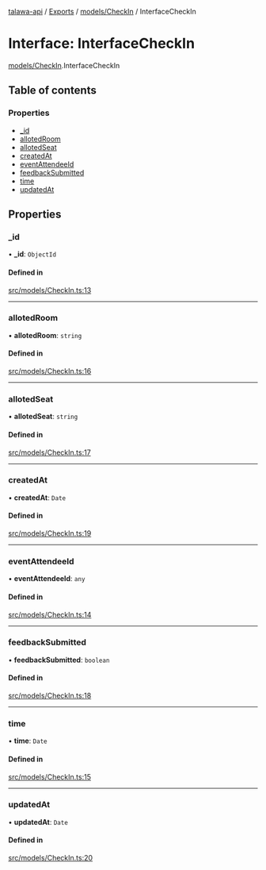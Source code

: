 [talawa-api](../README.md) / [Exports](../modules.md) / [models/CheckIn](../modules/models_CheckIn.md) / InterfaceCheckIn

# Interface: InterfaceCheckIn

[models/CheckIn](../modules/models_CheckIn.md).InterfaceCheckIn

## Table of contents

### Properties

- [\_id](models_CheckIn.InterfaceCheckIn.md#_id)
- [allotedRoom](models_CheckIn.InterfaceCheckIn.md#allotedroom)
- [allotedSeat](models_CheckIn.InterfaceCheckIn.md#allotedseat)
- [createdAt](models_CheckIn.InterfaceCheckIn.md#createdat)
- [eventAttendeeId](models_CheckIn.InterfaceCheckIn.md#eventattendeeid)
- [feedbackSubmitted](models_CheckIn.InterfaceCheckIn.md#feedbacksubmitted)
- [time](models_CheckIn.InterfaceCheckIn.md#time)
- [updatedAt](models_CheckIn.InterfaceCheckIn.md#updatedat)

## Properties

### \_id

• **\_id**: `ObjectId`

#### Defined in

[src/models/CheckIn.ts:13](https://github.com/PalisadoesFoundation/talawa-api/blob/6295a23/src/models/CheckIn.ts#L13)

___

### allotedRoom

• **allotedRoom**: `string`

#### Defined in

[src/models/CheckIn.ts:16](https://github.com/PalisadoesFoundation/talawa-api/blob/6295a23/src/models/CheckIn.ts#L16)

___

### allotedSeat

• **allotedSeat**: `string`

#### Defined in

[src/models/CheckIn.ts:17](https://github.com/PalisadoesFoundation/talawa-api/blob/6295a23/src/models/CheckIn.ts#L17)

___

### createdAt

• **createdAt**: `Date`

#### Defined in

[src/models/CheckIn.ts:19](https://github.com/PalisadoesFoundation/talawa-api/blob/6295a23/src/models/CheckIn.ts#L19)

___

### eventAttendeeId

• **eventAttendeeId**: `any`

#### Defined in

[src/models/CheckIn.ts:14](https://github.com/PalisadoesFoundation/talawa-api/blob/6295a23/src/models/CheckIn.ts#L14)

___

### feedbackSubmitted

• **feedbackSubmitted**: `boolean`

#### Defined in

[src/models/CheckIn.ts:18](https://github.com/PalisadoesFoundation/talawa-api/blob/6295a23/src/models/CheckIn.ts#L18)

___

### time

• **time**: `Date`

#### Defined in

[src/models/CheckIn.ts:15](https://github.com/PalisadoesFoundation/talawa-api/blob/6295a23/src/models/CheckIn.ts#L15)

___

### updatedAt

• **updatedAt**: `Date`

#### Defined in

[src/models/CheckIn.ts:20](https://github.com/PalisadoesFoundation/talawa-api/blob/6295a23/src/models/CheckIn.ts#L20)

